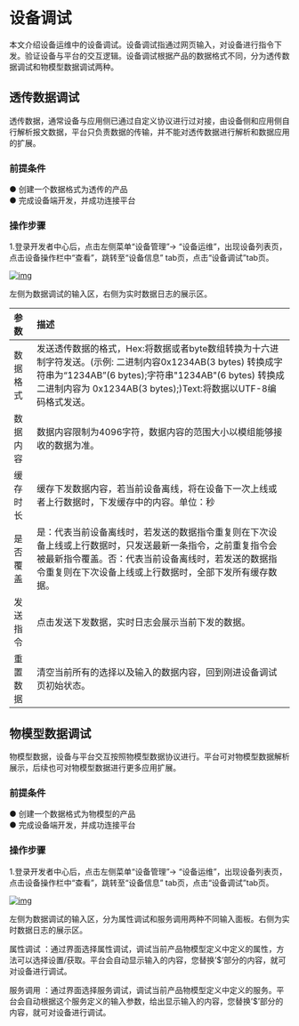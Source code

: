 # 设备调试

本文介绍设备运维中的设备调试。设备调试指通过网页输入，对设备进行指令下发。验证设备与平台的交互逻辑。设备调试根据产品的数据格式不同，分为透传数据调试和物模型数据调试两种。

## **透传数据调试**

透传数据，通常设备与应用侧已通过自定义协议进行过对接，由设备侧和应用侧自行解析报文数据，平台只负责数据的传输，并不能对透传数据进行解析和数据应用的扩展。

### **前提条件**

● 创建一个数据格式为透传的产品<br />
● 完成设备端开发，并成功连接平台

### **操作步骤**

1.登录开发者中心后，点击左侧菜单“设备管理”→ “设备运维”，出现设备列表页，点击设备操作栏中“查看”，跳转至“设备信息” tab页，点击“设备调试”tab页。

<a data-fancybox title="img" href="/zh/guide/image2022-3-10_13-31-46.png?version=1&modificationDate=1646889716000&api=v2">![img](/zh/guide/image2022-3-10_13-31-46.png?version=1&modificationDate=1646889716000&api=v2)</a>

左侧为数据调试的输入区，右侧为实时数据日志的展示区。

| 参数     | 描述                                                         |
| :------- | :----------------------------------------------------------- |
| 数据格式 | 发送透传数据的格式，Hex:将数据或者byte数组转换为十六进制字符发送。(示例: 二进制内容0x1234AB(3 bytes) 转换成字符串为“1234AB”(6 bytes);字符串"1234AB"(6 bytes) 转换成二进制内容为 0x1234AB(3 bytes);)Text:将数据以UTF-8编码格式发送。 |
| 数据内容 | 数据内容限制为4096字符，数据内容的范围大小以模组能够接收的数据为准。 |
| 缓存时长 | 缓存下发数据内容，若当前设备离线，将在设备下一次上线或者上行数据时，下发缓存中的内容。单位：秒 |
| 是否覆盖 | 是：代表当前设备离线时，若发送的数据指令重复则在下次设备上线或上行数据时，只发送最新一条指令，之前重复指令会被最新指令覆盖。否：代表当前设备离线时，若发送的数据指令重复则在下次设备上线或上行数据时，全部下发所有缓存数据。 |
| 发送指令 | 点击发送下发数据，实时日志会展示当前下发的数据。               |
| 重置数据 | 清空当前所有的选择以及输入的数据内容，回到刚进设备调试页初始状态。 |

## **物模型数据调试**

物模型数据，设备与平台交互按照物模型数据协议进行。平台可对物模型数据解析展示，后续也可对物模型数据进行更多应用扩展。

### **前提条件**

● 创建一个数据格式为物模型的产品<br />
● 完成设备端开发，并成功连接平台

### **操作步骤**

1.登录开发者中心后，点击左侧菜单“设备管理”→ “设备运维”，出现设备列表页，点击设备操作栏中“查看”，跳转至“设备信息” tab页，点击“设备调试”tab页。

<a data-fancybox title="img" href="/zh/guide/image2022-3-10_14-3-55.png?version=1&modificationDate=1646891645000&api=v2">![img](/zh/guide/image2022-3-10_14-3-55.png?version=1&modificationDate=1646891645000&api=v2)</a>



左侧为数据调试的输入区，分为属性调试和服务调用两种不同输入面板。右侧为实时数据日志的展示区。

属性调试 ：通过界面选择属性调试，调试当前产品物模型定义中定义的属性，方法可以选择设置/获取。平台会自动显示输入的内容，您替换’$’部分的内容，就可对设备进行调试。

服务调用 ：通过界面选择服务调试，调试当前产品物模型定义中定义的服务。平台会自动根据这个服务定义的输入参数，给出显示输入的内容，您替换’$’部分的内容，就可对设备进行调试。
